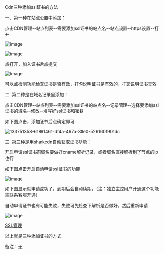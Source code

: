 Cdn三种添加ssl证书的方法

一、第一种在站点设置中添加：

点击CDN管理--站点列表--需要添加ssl证书的站点名--站点设置--https设置--打开

![image](https://user-images.githubusercontent.com/90588289/134646039-f651a724-74a1-47cd-a239-efa504373d7d.png)

![image](https://user-images.githubusercontent.com/90588289/134646310-ee249a89-5e3f-43cd-b3bf-c8fd80f75e4f.png)

点打开，加入证书后点提交

![image](https://user-images.githubusercontent.com/90588289/133751344-d555b34b-50b6-4fa5-a63c-f44b7ba3e68a.png)

可以点检测功能检查证书是否有效，打勾说明证书是有效的，打叉说明证书无效

二. 第二种是在域名记录里添加：

点击CDN管理--站点列表--需要添加ssl证书的站点名--记录管理--选择要添加ssl证书的域名--修改--填写好ssl证书和密钥

如下图点击，添加证书后点确定即可

![133751358-61891461-df4a-467a-80e0-526160f901dc](https://user-images.githubusercontent.com/90588289/134646833-90af9524-7232-4f92-b50c-575e0ac3a62c.png)

三. 第三种是用sharkcdn自动获取证书功能：

开启申请ssl证书前域名要做好cname解析记录，或者域名直接解析到了节点的ip也行

如下图点击开启自动申请ssl证书的功能

![image](https://user-images.githubusercontent.com/90588289/133751382-f5222a12-ab59-420f-9eaa-14b4f81a60d6.png)

如下图显示就申请成功了，到期后会自动续期，（注：独立主控用户开通这个功能需联系客服开通）

自动申请证书也有可能失败，失败可先检查下解析是否做好，然后重新申请

![image](https://user-images.githubusercontent.com/90588289/133751396-6df1d446-a0c0-4576-b5d1-99e866a5c390.png)

[SSL管理](zh-cn/SharkCdnDoc/CDN管理/SSL管理/SSL管理.md)

以上就是三种添加证书的方式

备注：无
